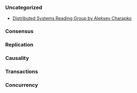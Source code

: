 ### Uncategorized
* [Distributed Systems Reading Group by Aleksey Charapko](http://charap.co/category/reading-group/)

### Consensus

### Replication

### Causality

### Transactions

### Concurrency
